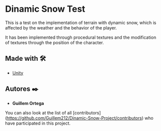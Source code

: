 # Dinamic Snow Test

This is a test on the implementation of terrain with dynamic snow, which is affected by the weather and the behavior of the player.

It has been implemented through procedural textures and the modification of textures through the position of the character.

## Made with 🛠️

* [Unity](https://unity.com/es)

## Autores ✒️
* **Guillem Ortega**

You can also look at the list of all [contributors] (https://github.com/Guillem212/Dinamic-Snow-Project/contributors) who have participated in this project.
